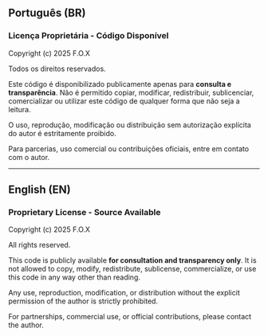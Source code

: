 ## Português (BR)

### Licença Proprietária - Código Disponível

Copyright (c) 2025 F.O.X

Todos os direitos reservados.

Este código é disponibilizado publicamente apenas para **consulta e transparência**.
Não é permitido copiar, modificar, redistribuir, sublicenciar, comercializar ou utilizar este código de qualquer forma que não seja a leitura.

O uso, reprodução, modificação ou distribuição sem autorização explícita do autor é estritamente proibido.

Para parcerias, uso comercial ou contribuições oficiais, entre em contato com o autor.

---

## English (EN)

### Proprietary License - Source Available

Copyright (c) 2025 F.O.X

All rights reserved.

This code is publicly available **for consultation and transparency only**.
It is not allowed to copy, modify, redistribute, sublicense, commercialize, or use this code in any way other than reading.

Any use, reproduction, modification, or distribution without the explicit permission of the author is strictly prohibited.

For partnerships, commercial use, or official contributions, please contact the author.
